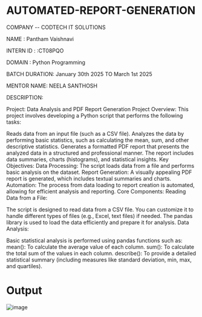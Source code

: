 # AUTOMATED-REPORT-GENERATION
COMPANY -- CODTECH IT SOLUTIONS

NAME : Pantham Vaishnavi

INTERN ID : :CT08PQO

DOMAIN : Python Programming

BATCH DURATION: January 30th 2025 TO March 1st 2025

MENTOR NAME: NEELA SANTHOSH

DESCRIPTION:

Project: Data Analysis and PDF Report Generation Project Overview: This project involves developing a Python script that performs the following tasks:

Reads data from an input file (such as a CSV file). Analyzes the data by performing basic statistics, such as calculating the mean, sum, and other descriptive statistics. Generates a formatted PDF report that presents the analyzed data in a structured and professional manner. The report includes data summaries, charts (histograms), and statistical insights. Key Objectives: Data Processing: The script loads data from a file and performs basic analysis on the dataset. Report Generation: A visually appealing PDF report is generated, which includes textual summaries and charts. Automation: The process from data loading to report creation is automated, allowing for efficient analysis and reporting. Core Components: Reading Data from a File:

The script is designed to read data from a CSV file. You can customize it to handle different types of files (e.g., Excel, text files) if needed. The pandas library is used to load the data efficiently and prepare it for analysis. Data Analysis:

Basic statistical analysis is performed using pandas functions such as: mean(): To calculate the average value of each column. sum(): To calculate the total sum of the values in each column. describe(): To provide a detailed statistical summary (including measures like standard deviation, min, max, and quartiles).
# Output
![image](https://github.com/user-attachments/assets/14e838b1-ee02-4bb7-8803-481a363297c9)
